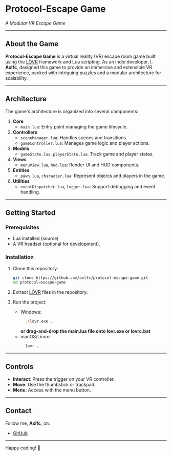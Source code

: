# Protocol-Escape Game

*A Modular VR Escape Game*  

---

## About the Game

**Protocol-Escape Game** is a virtual reality (VR) escape room game built using the [LÖVR](https://lovr.org/) framework and Lua scripting. As an indie developer, I, **Axlfc**, designed this game to provide an immersive and extensible VR experience, packed with intriguing puzzles and a modular architecture for scalability.

---

## Architecture

The game's architecture is organized into several components:

1. **Core**
    - `main.lua`: Entry point managing the game lifecycle.
2. **Controllers**
    - `sceneManager.lua`: Handles scenes and transitions.
    - `gameController.lua`: Manages game logic and player actions.
3. **Models**
    - `gameState.lua`, `playerState.lua`: Track game and player states.
4. **Views**
    - `menuView.lua`, `hud.lua`: Render UI and HUD components.
5. **Entities**
    - `pawn.lua`, `character.lua`: Represent objects and players in the game.
6. **Utilities**
    - `eventDispatcher.lua`, `logger.lua`: Support debugging and event handling.

---

## Getting Started

### Prerequisites
- Lua installed (source)
- A VR headset (optional for development).

### Installation
1. Clone this repository:
   ```bash
   git clone https://github.com/axlfc/protocol-escape-game.git
   cd protocol-escape-game
   ```
2. Extract [LÖVR](https://lovr.org/) files in the repository.

3. Run the project:
   - Windows:
     ```bash
       .\lovr.exe .
     ```
     **or drag-and-drop the main.lua file onto lovr.exe or lovrc.bat**
   - macOS/Linux:
     ```bash
       lovr .
     ```

---

## Controls

- **Interact**: Press the trigger on your VR controller.
- **Move**: Use the thumbstick or trackpad.
- **Menu**: Access with the menu button.

---

## Contact
Follow me, **Axlfc**, on:
- [GitHub](https://github.com/axlfc)

---

Happy coding! 🚀
